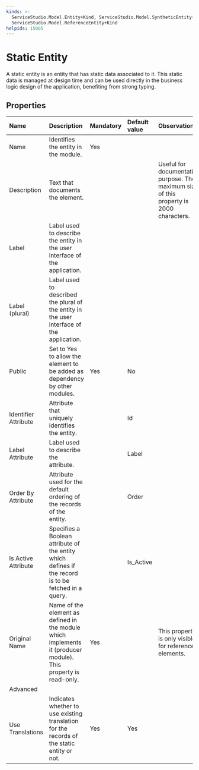 ```yaml
---
kinds: >-
  ServiceStudio.Model.Entity+Kind, ServiceStudio.Model.SyntheticEntity+Kind,
  ServiceStudio.Model.ReferenceEntity+Kind
helpids: 15005
---
```


# Static Entity

A static entity is an entity that has static data associated to it. This static data is managed at design time and can be used directly in the business logic design of the application, benefiting from strong typing.

## Properties

| Name | Description | Mandatory | Default value | Observations |
| :--- | :--- | :--- | :--- | :--- |
| Name | Identifies the entity in the module. | Yes |  |  |
| Description | Text that documents the element. |  |  | Useful for documentation purpose. The maximum size of this property is 2000 characters. |
| Label | Label used to describe the entity in the user interface of the application. |  |  |  |
| Label \(plural\) | Label used to described the plural of the entity in the user interface of the application. |  |  |  |
| Public | Set to Yes to allow the element to be added as dependency by other modules. | Yes | No |  |
| Identifier Attribute | Attribute that uniquely identifies the entity. |  | Id |  |
| Label Attribute | Label used to describe the attribute. |  | Label |  |
| Order By Attribute | Attribute used for the default ordering of the records of the entity. |  | Order |  |
| Is Active Attribute | Specifies a Boolean attribute of the entity which defines if the record is to be fetched in a query. |  | Is\_Active |  |
| Original Name | Name of the element as defined in the module which implements it \(producer module\). This property is read-only. | Yes |  | This property is only visible for referenced elements. |
| Advanced |  |  |  |  |
| Use Translations | Indicates whether to use existing translation for the records of the static entity or not. | Yes | Yes |  |


